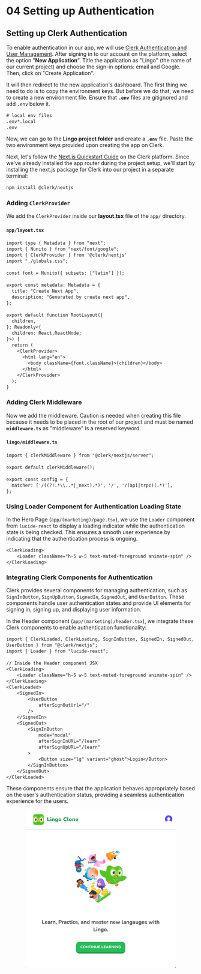 # 04 Setting up Authentication

## Setting up Clerk Authentication

To enable authentication in our app, we will use [Clerk Authentication and User Management](https://clerk.com/). After signing in to our account on the platform, select the option "**New Application**". Title the application as "Lingo" (the name of our current project) and choose the sign-in options: email and Google. Then, click on "Create Application".

It will then redirect to the new application's dashboard. The first thing we need to do is to copy the environment keys. But before we do that, we need to create a new environment file. Ensure that **`.env`** files are gitignored and add `.env` below it.

```
# local env files
.env*.local
.env
```

Now, we can go to the **Lingo project folder** and create a **`.env`** file. Paste the two environment keys provided upon creating the app on Clerk.

Next, let's follow the [Next.js Quickstart Guide](https://clerk.com/docs/references/nextjs/custom-signup-signin-pages) on the Clerk platform. Since we've already installed the app router during the project setup, we'll start by installing the next.js package for Clerk into our project in a separate terminal:

```bash
npm install @clerk/nextjs
```

### Adding `ClerkProvider`

We add the `ClerkProvider` inside our **layout.tsx** file of the `app/` directory.

#### `app/layout.tsx`

```tsx
import type { Metadata } from "next";
import { Nunito } from "next/font/google";
import { ClerkProvider } from '@clerk/nextjs'
import "./globals.css";

const font = Nunito({ subsets: ["latin"] });

export const metadata: Metadata = {
  title: "Create Next App",
  description: "Generated by create next app",
};

export default function RootLayout({
  children,
}: Readonly<{
  children: React.ReactNode;
}>) {
  return (
    <ClerkProvider>
      <html lang="en">
        <body className={font.className}>{children}</body>
      </html>
    </ClerkProvider>
  );
}
```

### Adding Clerk Middleware

Now we add the middleware. Caution is needed when creating this file because it needs to be placed in the root of our project and must be named **`middleware.ts`** as "middleware" is a reserved keyword.

#### `lingo/middleware.ts`

```tsx
import { clerkMiddleware } from "@clerk/nextjs/server";

export default clerkMiddleware();

export const config = {
  matcher: ['/((?!.*\\..*|_next).*)', '/', '/(api|trpc)(.*)'],
};
```


### Using Loader Component for Authentication Loading State

In the Hero Page (`app/(marketing)/page.tsx`), we use the `Loader` component from `lucide-react` to display a loading indicator while the authentication state is being checked. This ensures a smooth user experience by indicating that the authentication process is ongoing.

```tsx
<ClerkLoading>
    <Loader className="h-5 w-5 text-muted-foreground animate-spin" />
</ClerkLoading>
```

### Integrating Clerk Components for Authentication

Clerk provides several components for managing authentication, such as `SignInButton`, `SignUpButton`, `SignedIn`, `SignedOut`, and `UserButton`. These components handle user authentication states and provide UI elements for signing in, signing up, and displaying user information.

In the Header component (`app/(marketing)/header.tsx`), we integrate these Clerk components to enable authentication functionality:

```tsx
import { ClerkLoaded, ClerkLoading, SignInButton, SignedIn, SignedOut, UserButton } from "@clerk/nextjs";
import { Loader } from "lucide-react";

// Inside the Header component JSX
<ClerkLoading>
    <Loader className="h-5 w-5 text-muted-foreground animate-spin" />
</ClerkLoading>
<ClerkLoaded>
    <SignedIn>
        <UserButton
            afterSignOutUrl="/"
        />
    </SignedIn>
    <SignedOut>
        <SignInButton
            mode="modal"
            afterSignInURL="/learn"
            afterSignUpURL="/learn"
        >
            <Button size="lg" variant="ghost">Login</Button>
        </SignInButton>
    </SignedOut>
</ClerkLoaded>
```

These components ensure that the application behaves appropriately based on the user's authentication status, providing a seamless authentication experience for the users.

<div align="center">
<img src="./imgs/04-Authentication-Page.png" alt="Hero Page with Authentication Setup" width="400px" height="auto">
</div>